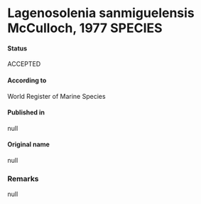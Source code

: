 Lagenosolenia sanmiguelensis McCulloch, 1977 SPECIES
=======

#### Status
ACCEPTED

#### According to
World Register of Marine Species

#### Published in
null

#### Original name
null

### Remarks
null